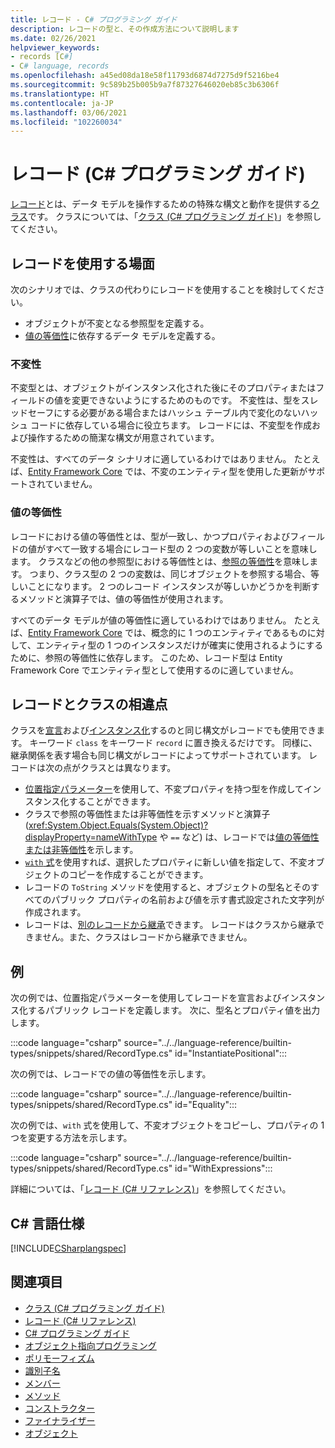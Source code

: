 ```yaml
---
title: レコード - C# プログラミング ガイド
description: レコードの型と、その作成方法について説明します
ms.date: 02/26/2021
helpviewer_keywords:
- records [C#]
- C# language, records
ms.openlocfilehash: a45ed08da18e58f11793d6874d7275d9f5216be4
ms.sourcegitcommit: 9c589b25b005b9a7f87327646020eb85c3b6306f
ms.translationtype: HT
ms.contentlocale: ja-JP
ms.lasthandoff: 03/06/2021
ms.locfileid: "102260034"
---
```

# <a name="records-c-programming-guide"></a>レコード (C# プログラミング ガイド)

[レコード](../../language-reference/builtin-types/record.md)とは、データ モデルを操作するための特殊な構文と動作を提供する[クラス](../../language-reference/keywords/class.md)です。 クラスについては、「[クラス (C# プログラミング ガイド)](classes.md)」を参照してください。

## <a name="when-to-use-records"></a>レコードを使用する場面

次のシナリオでは、クラスの代わりにレコードを使用することを検討してください。

* オブジェクトが不変となる参照型を定義する。
* [値の等価性](../statements-expressions-operators/equality-comparisons.md#value-equality)に依存するデータ モデルを定義する。

### <a name="immutability"></a>不変性

不変型とは、オブジェクトがインスタンス化された後にそのプロパティまたはフィールドの値を変更できないようにするためのものです。 不変性は、型をスレッドセーフにする必要がある場合またはハッシュ テーブル内で変化のないハッシュ コードに依存している場合に役立ちます。 レコードには、不変型を作成および操作するための簡潔な構文が用意されています。

不変性は、すべてのデータ シナリオに適しているわけではありません。 たとえば、[Entity Framework Core](/ef/core/) では、不変のエンティティ型を使用した更新がサポートされていません。

### <a name="value-equality"></a>値の等価性

レコードにおける値の等価性とは、型が一致し、かつプロパティおよびフィールドの値がすべて一致する場合にレコード型の 2 つの変数が等しいことを意味します。 クラスなどの他の参照型における等価性とは、[参照の等価性](../statements-expressions-operators/equality-comparisons.md#reference-equality)を意味します。 つまり、クラス型の 2 つの変数は、同じオブジェクトを参照する場合、等しいことになります。 2 つのレコード インスタンスが等しいかどうかを判断するメソッドと演算子では、値の等価性が使用されます。

すべてのデータ モデルが値の等価性に適しているわけではありません。 たとえば、[Entity Framework Core](/ef/core/) では、概念的に 1 つのエンティティであるものに対して、エンティティ型の 1 つのインスタンスだけが確実に使用されるようにするために、参照の等価性に依存します。 このため、レコード型は Entity Framework Core でエンティティ型として使用するのに適していません。

## <a name="how-records-differ-from-classes"></a>レコードとクラスの相違点

クラスを[宣言](classes.md#declaring-classes)および[インスタンス化](classes.md#creating-objects)するのと同じ構文がレコードでも使用できます。 キーワード `class` をキーワード `record` に置き換えるだけです。 同様に、継承関係を表す場合も同じ構文がレコードによってサポートされています。 レコードは次の点がクラスとは異なります。

* [位置指定パラメーター](../../language-reference/builtin-types/record.md#positional-syntax-for-property-definition)を使用して、不変プロパティを持つ型を作成してインスタンス化することができます。
* クラスで参照の等価性または非等価性を示すメソッドと演算子 (<xref:System.Object.Equals(System.Object)?displayProperty=nameWithType> や `==` など) は、レコードでは[値の等価性または非等価性](../../language-reference/builtin-types/record.md#value-equality)を示します。
* [`with` 式](../../language-reference/builtin-types/record.md#nondestructive-mutation)を使用すれば、選択したプロパティに新しい値を指定して、不変オブジェクトのコピーを作成することができます。
* レコードの `ToString` メソッドを使用すると、オブジェクトの型名とそのすべてのパブリック プロパティの名前および値を示す書式設定された文字列が作成されます。
* レコードは、[別のレコードから継承](../../language-reference/builtin-types/record.md#inheritance)できます。 レコードはクラスから継承できません。また、クラスはレコードから継承できません。

## <a name="examples"></a>例

次の例では、位置指定パラメーターを使用してレコードを宣言およびインスタンス化するパブリック レコードを定義します。 次に、型名とプロパティ値を出力します。

:::code language="csharp" source="../../language-reference/builtin-types/snippets/shared/RecordType.cs" id="InstantiatePositional":::

次の例では、レコードでの値の等価性を示します。

:::code language="csharp" source="../../language-reference/builtin-types/snippets/shared/RecordType.cs" id="Equality":::

次の例では、`with` 式を使用して、不変オブジェクトをコピーし、プロパティの 1 つを変更する方法を示します。

:::code language="csharp" source="../../language-reference/builtin-types/snippets/shared/RecordType.cs" id="WithExpressions":::

詳細については、「[レコード (C# リファレンス)](../../language-reference/builtin-types/record.md)」を参照してください。
  
## <a name="c-language-specification"></a>C# 言語仕様

[!INCLUDE[CSharplangspec](~/includes/csharplangspec-md.md)]  
  
## <a name="see-also"></a>関連項目

- [クラス (C# プログラミング ガイド)](classes.md)
- [レコード (C# リファレンス)](../../language-reference/builtin-types/record.md)
- [C# プログラミング ガイド](../index.md)
- [オブジェクト指向プログラミング](../../tutorials/intro-to-csharp/object-oriented-programming.md)
- [ポリモーフィズム](polymorphism.md)
- [識別子名](../inside-a-program/identifier-names.md)
- [メンバー](members.md)
- [メソッド](methods.md)
- [コンストラクター](constructors.md)
- [ファイナライザー](destructors.md)
- [オブジェクト](objects.md)
